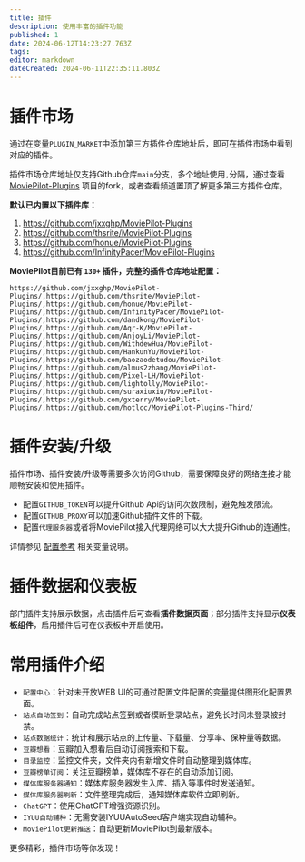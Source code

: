 ```yaml
---
title: 插件
description: 使用丰富的插件功能
published: 1
date: 2024-06-12T14:23:27.763Z
tags: 
editor: markdown
dateCreated: 2024-06-11T22:35:11.803Z
---
```


# 插件市场
通过在变量`PLUGIN_MARKET`中添加第三方插件仓库地址后，即可在插件市场中看到对应的插件。

插件市场仓库地址仅支持Github仓库`main`分支，多个地址使用`,`分隔，通过查看 [MoviePilot-Plugins](https://github.com/jxxghp/MoviePilot-Plugins) 项目的fork，或者查看频道置顶了解更多第三方插件仓库。

**默认已内置以下插件库：**
  1. https://github.com/jxxghp/MoviePilot-Plugins
  2. https://github.com/thsrite/MoviePilot-Plugins
  3. https://github.com/honue/MoviePilot-Plugins
  4. https://github.com/InfinityPacer/MoviePilot-Plugins
  
**MoviePilot目前已有 `130+` 插件，完整的插件仓库地址配置：**
```
https://github.com/jxxghp/MoviePilot-Plugins/,https://github.com/thsrite/MoviePilot-Plugins/,https://github.com/honue/MoviePilot-Plugins/,https://github.com/InfinityPacer/MoviePilot-Plugins/,https://github.com/dandkong/MoviePilot-Plugins/,https://github.com/Aqr-K/MoviePilot-Plugins/,https://github.com/AnjoyLi/MoviePilot-Plugins/,https://github.com/WithdewHua/MoviePilot-Plugins/,https://github.com/HankunYu/MoviePilot-Plugins/,https://github.com/baozaodetudou/MoviePilot-Plugins/,https://github.com/almus2zhang/MoviePilot-Plugins/,https://github.com/Pixel-LH/MoviePilot-Plugins/,https://github.com/lightolly/MoviePilot-Plugins/,https://github.com/suraxiuxiu/MoviePilot-Plugins/,https://github.com/gxterry/MoviePilot-Plugins/,https://github.com/hotlcc/MoviePilot-Plugins-Third/
```

# 插件安装/升级

插件市场、插件安装/升级等需要多次访问Github，需要保障良好的网络连接才能顺畅安装和使用插件。
- 配置`GITHUB_TOKEN`可以提升Github Api的访问次数限制，避免触发限流。
- 配置`GITHUB_PROXY`可以加速Github插件文件的下载。
- 配置`代理服务器`或者将MoviePilot接入代理网络可以大大提升Github的连通性。

详情参见 [配置参考](/configuration) 相关变量说明。

# 插件数据和仪表板

部门插件支持展示数据，点击插件后可查看**插件数据页面**；部分插件支持显示**仪表板组件**，启用插件后可在仪表板中开启使用。

# 常用插件介绍

- `配置中心`：针对未开放WEB UI的可通过配置文件配置的变量提供图形化配置界面。
- `站点自动签到`：自动完成站点签到或者模断登录站点，避免长时间未登录被封禁。
- `站点数据统计`：统计和展示站点的上传量、下载量、分享率、保种量等数据。
- `豆瓣想看`：豆瓣加入想看后自动订阅搜索和下载。
- `目录监控`：监控文件夹，文件夹内有新增文件时自动整理到媒体库。
- `豆瓣榜单订阅`：关注豆瓣榜单，媒体库不存在的自动添加订阅。
- `媒体库服务器通知`：媒体库服务器发生入库、插入等事件时发送通知。
- `媒体库服务器刷新`：文件整理完成后，通知媒体库软件立即刷新。
- `ChatGPT`：使用ChatGPT增强资源识别。
- `IYUU自动辅种`：无需安装IYUUAutoSeed客户端实现自动辅种。
- `MoviePilot更新推送`：自动更新MoviePilot到最新版本。

更多精彩，插件市场等你发现！